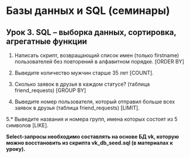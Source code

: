 # Базы данных и SQL (семинары)

## Урок 3. SQL – выборка данных, сортировка, агрегатные функции

1. Написать скрипт, возвращающий список имен (только firstname) пользователей без повторений в алфавитном порядке. [ORDER BY]

2. Выведите количество мужчин старше 35 лет [COUNT].

3. Сколько заявок в друзья в каждом статусе? (таблица friend_requests) [GROUP BY]

4. Выведите номер пользователя, который отправил больше всех заявок в друзья (таблица friend_requests) [LIMIT].

5.* Выведите названия и номера групп, имена которых состоят из 5 символов [LIKE].

**Select-запросы необходимо составлять на основе БД vk, которую можно восстановить из скрипта vk_db_seed.sql (в материалах к уроку).**
